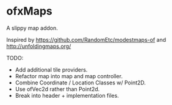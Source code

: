 ofxMaps
============

A slippy map addon. 

Inspired by https://github.com/RandomEtc/modestmaps-of and http://unfoldingmaps.org/


TODO:

- Add additional tile providers.
- Refactor map into map and map controller.
- Combine Coordinate / Location Classes w/ Point2D.
- Use ofVec2d rather than Point2d.
- Break into header + implementation files.